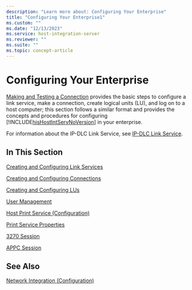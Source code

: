 ```yaml
---
description: "Learn more about: Configuring Your Enterprise"
title: "Configuring Your Enterprise1"
ms.custom: ""
ms.date: "12/13/2023"
ms.service: host-integration-server
ms.reviewer: ""
ms.suite: ""
ms.topic: concept-article
---
```

# Configuring Your Enterprise
[Making and Testing a Connection](../core/making-and-testing-a-connection2.md) provides the basic steps to configure a link service, make a connection, create logical units (LU), and log on to a host computer; this section follows a similar format and provides the concepts and procedures for configuring [!INCLUDE[hisHostIntServNoVersion](../includes/hishostintservnoversion-md.md)] in your enterprise.  
  
 For information about the IP-DLC Link Service, see [IP-DLC Link Service](./ip-dlc-link-service2.md).  
  
## In This Section  
 [Creating and Configuring Link Services](../core/creating-and-configuring-link-services2.md)  
  
 [Creating and Configuring Connections](../core/creating-and-configuring-connections1.md)  
  
 [Creating and Configuring LUs](../core/creating-and-configuring-lus1.md)  
  
 [User Management](../core/user-management1.md)  
  
 [Host Print Service (Configuration)](../core/host-print-service-configuration-1.md)  
  
 [Print Service Properties](../core/print-service-properties1.md)  
  
 [3270 Session](../core/3270-session1.md)  
  
 [APPC Session](../core/appc-session2.md)  
  
## See Also  
 [Network Integration (Configuration)](../core/network-integration-configuration-1.md)
